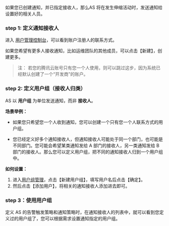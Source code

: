 如果您已创建通知，并已指定接收人，那么AS 将在发生伸缩活动时，发送通知给设置好的相关人员。

### step 1: 定义通知接收人

进入 [用户管理控制台](https://console.cloud.tencent.com/cam)，可以看到账户注册人的联系方式。

如果您希望有更多人接收通知，比如运维团队的其他成员，可以点击【新建】，创建更多。

> 注：
> 若您的腾讯云账号只有您一个人使用，则可以跳过这步，因为系统已经默认创建了一个“开发商”的账户。

### step 2: 定义用户组（接收人归类）

AS 以 **用户组** 为单位发送通知，而非 **接收人**。

**场景举例：**

- 如果您只希望您一个人收到通知，您可以创建一个只有您一个人联系方式的用户组。

- 您已经定义好多个通知接收人，但通知接收人可能处于同一个部门，也可能是不同部门。您可能会希望某类通知发给 A 部门的接收人，另一类通知发给 B 部门的接收人。那么您可以定义用户组，把不同的通知接收人归到一个用户组中。

**如何设置：**
1. 进入[用户组管理](https://console.cloud.tencent.com/cam/groups)，点击【新建用户组】，填写用户名后点击【确定】。
2. 然后点击【添加用户】，将相关的通知接收人添加进去即可。

### step 3：使用用户组

定义 AS 的告警触发策略和通知策略时，在通知接收人的列表中，就可以看到您定义过的用户组了，您可以根据需求设置通知指定的用户组。







